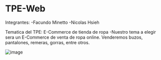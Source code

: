 # TPE-Web

Integrantes:
-Facundo Minetto
-Nicolas Hsieh

Tematica del TPE: E-Commerce de tienda de ropa
-Nuestro tema a elegir sera un E-Commerce de venta de ropa online. Venderemos buzos, pantalones, remeras, gorras, entre otros.


![image](https://github.com/Facundo-Minetto/TPE-Web/assets/112027597/01879fd5-a236-4831-b770-7bb425d88ac3)
